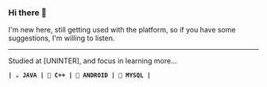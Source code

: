 ### Hi there 👋
 
 I'm new here, still getting used with the platform, so if you have some suggestions, I'm willing to listen.

***
 Studied at [UNINTER], and focus in learning more...

**``
| ☕️ JAVA
| 👾 C++
| 📱 ANDROID
| 🐬 MYSQL |
``**



 

